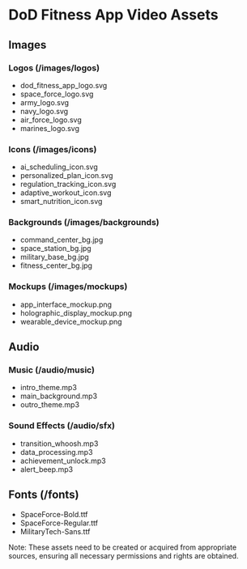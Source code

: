 # DoD Fitness App Video Assets

## Images

### Logos (/images/logos)
- dod_fitness_app_logo.svg
- space_force_logo.svg
- army_logo.svg
- navy_logo.svg
- air_force_logo.svg
- marines_logo.svg

### Icons (/images/icons)
- ai_scheduling_icon.svg
- personalized_plan_icon.svg
- regulation_tracking_icon.svg
- adaptive_workout_icon.svg
- smart_nutrition_icon.svg

### Backgrounds (/images/backgrounds)
- command_center_bg.jpg
- space_station_bg.jpg
- military_base_bg.jpg
- fitness_center_bg.jpg

### Mockups (/images/mockups)
- app_interface_mockup.png
- holographic_display_mockup.png
- wearable_device_mockup.png

## Audio

### Music (/audio/music)
- intro_theme.mp3
- main_background.mp3
- outro_theme.mp3

### Sound Effects (/audio/sfx)
- transition_whoosh.mp3
- data_processing.mp3
- achievement_unlock.mp3
- alert_beep.mp3

## Fonts (/fonts)
- SpaceForce-Bold.ttf
- SpaceForce-Regular.ttf
- MilitaryTech-Sans.ttf

Note: These assets need to be created or acquired from appropriate sources, ensuring all necessary permissions and rights are obtained.